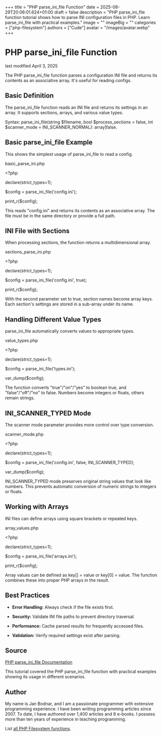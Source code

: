 +++
title = "PHP parse_ini_file Function"
date = 2025-08-29T20:06:01.624+01:00
draft = false
description = "PHP parse_ini_file function tutorial shows how to parse INI configuration files in PHP. Learn parse_ini_file with practical examples."
image = ""
imageBig = ""
categories = ["php-filesystem"]
authors = ["Cude"]
avatar = "/images/avatar.webp"
+++

# PHP parse_ini_file Function

last modified April 3, 2025

The PHP parse_ini_file function parses a configuration INI file and
returns its contents as an associative array. It's useful for reading configs.

## Basic Definition

The parse_ini_file function reads an INI file and returns its
settings in an array. It supports sections, arrays, and various value types.

Syntax: parse_ini_file(string $filename, bool $process_sections = false, int $scanner_mode = INI_SCANNER_NORMAL): array|false.

## Basic parse_ini_file Example

This shows the simplest usage of parse_ini_file to read a config.

basic_parse_ini.php
  

&lt;?php

declare(strict_types=1);

$config = parse_ini_file('config.ini');

print_r($config);

This reads "config.ini" and returns its contents as an associative array.
The file must be in the same directory or provide a full path.

## INI File with Sections

When processing sections, the function returns a multidimensional array.

sections_parse_ini.php
  

&lt;?php

declare(strict_types=1);

$config = parse_ini_file('config.ini', true);

print_r($config);

With the second parameter set to true, section names become array keys.
Each section's settings are stored in a sub-array under its name.

## Handling Different Value Types

parse_ini_file automatically converts values to appropriate types.

value_types.php
  

&lt;?php

declare(strict_types=1);

$config = parse_ini_file('types.ini');

var_dump($config);

The function converts "true"/"on"/"yes" to boolean true, and "false"/"off"/"no"
to false. Numbers become integers or floats, others remain strings.

## INI_SCANNER_TYPED Mode

The scanner mode parameter provides more control over type conversion.

scanner_mode.php
  

&lt;?php

declare(strict_types=1);

$config = parse_ini_file('config.ini', false, INI_SCANNER_TYPED);

var_dump($config);

INI_SCANNER_TYPED mode preserves original string values that look like numbers.
This prevents automatic conversion of numeric strings to integers or floats.

## Working with Arrays

INI files can define arrays using square brackets or repeated keys.

array_values.php
  

&lt;?php

declare(strict_types=1);

$config = parse_ini_file('arrays.ini');

print_r($config);

Array values can be defined as key[] = value or key[0] = value.
The function combines these into proper PHP arrays in the result.

## Best Practices

- **Error Handling:** Always check if the file exists first.

- **Security:** Validate INI file paths to prevent directory traversal.

- **Performance:** Cache parsed results for frequently accessed files.

- **Validation:** Verify required settings exist after parsing.

## Source

[PHP parse_ini_file Documentation](https://www.php.net/manual/en/function.parse-ini-file.php)

This tutorial covered the PHP parse_ini_file function with practical
examples showing its usage in different scenarios.

## Author

My name is Jan Bodnar, and I am a passionate programmer with extensive
programming experience. I have been writing programming articles since 2007.
To date, I have authored over 1,400 articles and 8 e-books. I possess more
than ten years of experience in teaching programming.

List [all PHP Filesystem functions](/php/#php-fs).